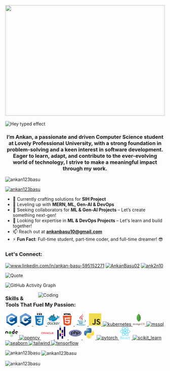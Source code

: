 <div align="center"
  <h3 align="center">
  <img src="https://wallpaperaccess.com/full/5927911.gif" width="100%" height="350">
  </h3> 

  
</div>

![Hey typed effect](https://readme-typing-svg.herokuapp.com?font=Poppins&weight=500&size=25&pause=1000&width=500&lines=Hey+there%2C+I'm+Ankan+Basu!+%F0%9F%91%8B;ML-Ops+And+%26+AI+Enthusiast+⚡;4x+Hackathon+Winner+🏆;Always+learning+%26+building!+🚀)

<h3 align="center">I’m Ankan, a passionate and driven Computer Science student at Lovely Professional University, with a strong foundation in problem-solving and a keen interest in software development. Eager to learn, adapt, and contribute to the ever-evolving world of technology, I strive to make a meaningful impact through my work. 
</h3>

<p align="left"> <img src="https://komarev.com/ghpvc/?username=ankan123basu&label=Profile%20views&color=0e75b6&style=flat" alt="ankan123basu" /> </p>

<p align="left"> <a href="https://github.com/ryo-ma/github-profile-trophy"><img src="https://github-profile-trophy.vercel.app/?username=ankan123basu" alt="ankan123basu" /></a> </p>

- 🔭 Currently crafting solutions for **SIH Project**
- 🌱 Leveling up with **MERN, ML, Gen-AI & DevOps**
- 👯 Seeking collaborators for **ML & Gen-AI Projects** – Let’s create something next-gen!
- 🤝 Looking for expertise in **ML & DevOps Projects** – Let's learn and build together!
- 📫 Reach out at **ankanbasu10@gmail.com**
- ⚡ **Fun Fact**: Full-time student, part-time coder, and full-time dreamer! 😎

<h3 align="left">Let's Connect:</h3>
<p align="left">
<a href="https://www.linkedin.com/in/ankan-basu-595152271" target="blank"><img align="center" src="https://raw.githubusercontent.com/rahuldkjain/github-profile-readme-generator/master/src/images/icons/Social/linked-in-alt.svg" alt="www.linkedin.com/in/ankan-basu-595152271" height="30" width="40" /></a>
  <a href="https://x.com/AnkanBasu02" target="blank"><img align="center" src="https://raw.githubusercontent.com/rahuldkjain/github-profile-readme-generator/master/src/images/icons/Social/twitter.svg" alt="AnkanBasu02" height="30" width="40" /></a>
<a href="https://www.instagram.com/ank2n10/" target="blank"><img align="center" src="https://raw.githubusercontent.com/rahuldkjain/github-profile-readme-generator/master/src/images/icons/Social/instagram.svg" alt="ank2n10" height="30" width="40" /></a>

</p>

![Quote](https://quotes-github-readme.vercel.app/api?type=horizontal&theme=radical)

![GitHub Activity Graph](https://github-readme-activity-graph.vercel.app/graph?username=ankan123basu&theme=react-dark&hide_border=true&area=true)

<img align="right" alt="Coding" width="400" src="https://media.giphy.com/media/qgQUggAC3Pfv687qPC/giphy.gif">

<h3 align="left">Skills & Tools That Fuel My Passion:</h3>
<p align="left"> 
<a href="https://www.cprogramming.com/" target="_blank" rel="noreferrer"> <img src="https://raw.githubusercontent.com/devicons/devicon/master/icons/c/c-original.svg" alt="c" width="40" height="40"/> </a> 
<a href="https://www.w3schools.com/cpp/" target="_blank" rel="noreferrer"> <img src="https://raw.githubusercontent.com/devicons/devicon/master/icons/cplusplus/cplusplus-original.svg" alt="cplusplus" width="40" height="40"/> </a> 
<a href="https://www.w3schools.com/css/" target="_blank" rel="noreferrer"> <img src="https://raw.githubusercontent.com/devicons/devicon/master/icons/css3/css3-original-wordmark.svg" alt="css3" width="40" height="40"/> </a> 
<a href="https://www.docker.com/" target="_blank" rel="noreferrer"> <img src="https://raw.githubusercontent.com/devicons/devicon/master/icons/docker/docker-original-wordmark.svg" alt="docker" width="40" height="40"/> </a> 
<a href="https://www.w3.org/html/" target="_blank" rel="noreferrer"> <img src="https://raw.githubusercontent.com/devicons/devicon/master/icons/html5/html5-original-wordmark.svg" alt="html5" width="40" height="40"/> </a> 
<a href="https://www.java.com" target="_blank" rel="noreferrer"> <img src="https://raw.githubusercontent.com/devicons/devicon/master/icons/java/java-original.svg" alt="java" width="40" height="40"/> </a> 
<a href="https://developer.mozilla.org/en-US/docs/Web/JavaScript" target="_blank" rel="noreferrer"> <img src="https://raw.githubusercontent.com/devicons/devicon/master/icons/javascript/javascript-original.svg" alt="javascript" width="40" height="40"/> </a> 
<a href="https://kubernetes.io" target="_blank" rel="noreferrer"> <img src="https://www.vectorlogo.zone/logos/kubernetes/kubernetes-icon.svg" alt="kubernetes" width="40" height="40"/> </a> 
<a href="https://www.mongodb.com/" target="_blank" rel="noreferrer"> <img src="https://raw.githubusercontent.com/devicons/devicon/master/icons/mongodb/mongodb-original-wordmark.svg" alt="mongodb" width="40" height="40"/> </a> 
<a href="https://www.microsoft.com/en-us/sql-server" target="_blank" rel="noreferrer"> <img src="https://www.svgrepo.com/show/303229/microsoft-sql-server-logo.svg" alt="mssql" width="40" height="40"/> </a> 
<a href="https://nodejs.org" target="_blank" rel="noreferrer"> <img src="https://raw.githubusercontent.com/devicons/devicon/master/icons/nodejs/nodejs-original-wordmark.svg" alt="nodejs" width="40" height="40"/> </a> 
<a href="https://opencv.org/" target="_blank" rel="noreferrer"> <img src="https://www.vectorlogo.zone/logos/opencv/opencv-icon.svg" alt="opencv" width="40" height="40"/> </a> 
<a href="https://www.oracle.com/" target="_blank" rel="noreferrer"> <img src="https://raw.githubusercontent.com/devicons/devicon/master/icons/oracle/oracle-original.svg" alt="oracle" width="40" height="40"/> </a> 
<a href="https://pandas.pydata.org/" target="_blank" rel="noreferrer"> <img src="https://raw.githubusercontent.com/devicons/devicon/2ae2a900d2f041da66e950e4d48052658d850630/icons/pandas/pandas-original.svg" alt="pandas" width="40" height="40"/> </a> 
<a href="https://www.php.net" target="_blank" rel="noreferrer"> <img src="https://raw.githubusercontent.com/devicons/devicon/master/icons/php/php-original.svg" alt="php" width="40" height="40"/> </a> 
<a href="https://www.python.org" target="_blank" rel="noreferrer"> <img src="https://raw.githubusercontent.com/devicons/devicon/master/icons/python/python-original.svg" alt="python" width="40" height="40"/> </a> 
<a href="https://pytorch.org/" target="_blank" rel="noreferrer"> <img src="https://www.vectorlogo.zone/logos/pytorch/pytorch-icon.svg" alt="pytorch" width="40" height="40"/> </a> 
<a href="https://reactjs.org/" target="_blank" rel="noreferrer"> <img src="https://raw.githubusercontent.com/devicons/devicon/master/icons/react/react-original-wordmark.svg" alt="react" width="40" height="40"/> </a> 
<a href="https://scikit-learn.org/" target="_blank" rel="noreferrer"> <img src="https://upload.wikimedia.org/wikipedia/commons/0/05/Scikit_learn_logo_small.svg" alt="scikit_learn" width="40" height="40"/> </a> 
<a href="https://seaborn.pydata.org/" target="_blank" rel="noreferrer"> <img src="https://seaborn.pydata.org/_images/logo-mark-lightbg.svg" alt="seaborn" width="40" height="40"/> </a> 
<a href="https://tailwindcss.com/" target="_blank" rel="noreferrer"> <img src="https://www.vectorlogo.zone/logos/tailwindcss/tailwindcss-icon.svg" alt="tailwind" width="40" height="40"/> </a> 
<a href="https://www.tensorflow.org" target="_blank" rel="noreferrer"> <img src="https://www.vectorlogo.zone/logos/tensorflow/tensorflow-icon.svg" alt="tensorflow" width="40" height="40"/> </a> </p>

<p><img align="left" src="https://github-readme-stats.vercel.app/api/top-langs?username=ankan123basu&show_icons=true&locale=en&layout=compact" alt="ankan123basu" /></p>

<p>&nbsp;<img align="center" src="https://github-readme-stats.vercel.app/api?username=ankan123basu&show_icons=true&locale=en" alt="ankan123basu" /></p>

<p><img align="center" src="https://github-readme-streak-stats.herokuapp.com/?user=ankan123basu&" alt="ankan123basu" /></p>
